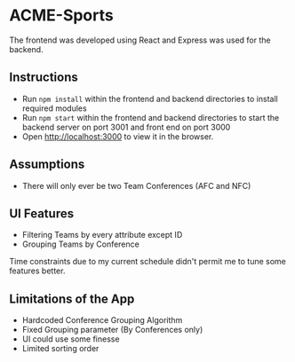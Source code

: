 # ACME-Sports
The frontend was developed using React and Express was used for the backend.

## Instructions
- Run `npm install` within the frontend and backend directories to install required modules
- Run `npm start` within the frontend and backend directories to start the backend server on port 3001 and front end on port 3000
- Open [http://localhost:3000](http://localhost:3000) to view it in the browser.

## Assumptions
- There will only ever be two Team Conferences (AFC and NFC)

## UI Features
- Filtering Teams by every attribute except ID
- Grouping Teams by Conference

Time constraints due to my current schedule didn't permit me to tune some features better.

## Limitations of the App
- Hardcoded Conference Grouping Algorithm
- Fixed Grouping parameter (By Conferences only)
- UI could use some finesse
- Limited sorting order
